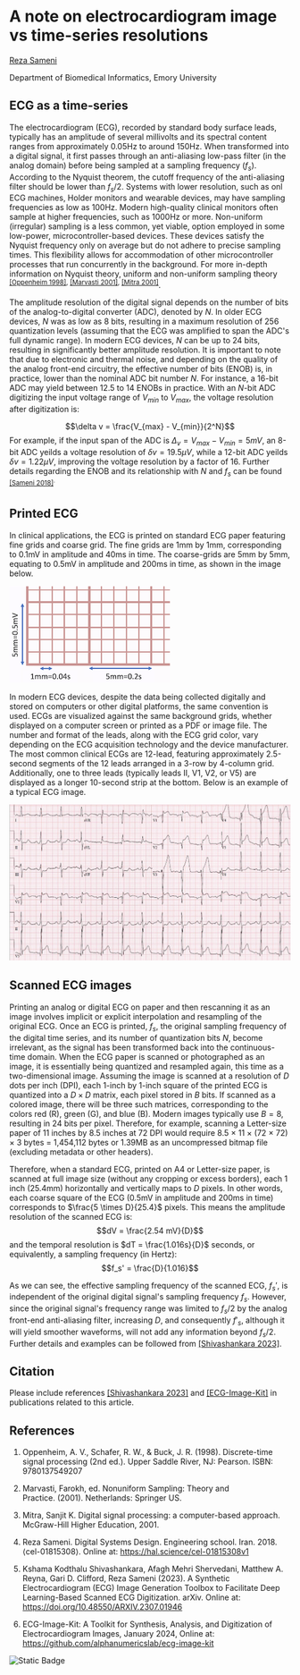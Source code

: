 # A note on electrocardiogram image vs time-series resolutions

[Reza Sameni](rsameni@dbmi.emory.edu)

Department of Biomedical Informatics, Emory University

## ECG as a time-series
The electrocardiogram (ECG), recorded by standard body surface leads, typically has an amplitude of several millivolts and its spectral content ranges from approximately 0.05Hz to around 150Hz. When transformed into a digital signal, it first passes through an anti-aliasing low-pass filter (in the analog domain) before being sampled at a sampling frequency ($f_s$). According to the Nyquist theorem, the cutoff frequency of the anti-aliasing filter should be lower than $f_s/2$. Systems with lower resolution, such as onl ECG machines, Holder monitors and wearable devices, may have sampling frequencies as low as 100Hz. Modern high-quality clinical monitors often sample at higher frequencies, such as 1000Hz or more. Non-uniform (irregular) sampling is a less common, yet viable, option employed in some low-power, microcontroller-based devices. These devices satisfy the Nyquist frequency only on average but do not adhere to precise sampling times. This flexibility allows for accommodation of other microcontroller processes that run concurrently in the background. For more in-depth information on Nyquist theory, uniform and non-uniform sampling theory <sup>[[Oppenheim 1998]](#ref-oppenheim-discrete), [[Marvasti 2001]](#ref-marvasti-nonuniform), [[Mitra 2001]](#ref-mitra-dsp)</sup>.

The amplitude resolution of the digital signal depends on the number of bits of the analog-to-digital converter (ADC), denoted by $N$. In older ECG devices, $N$ was as low as 8 bits, resulting in a maximum resolution of 256 quantization levels (assuming that the ECG was amplified to span the ADC's full dynamic range). In modern ECG devices, $N$ can be up to 24 bits, resulting in significantly better amplitude resolution. It is important to note that due to electronic and thermal noise, and depending on the quality of the analog front-end circuitry, the effective number of bits (ENOB) is, in practice, lower than the nominal ADC bit number $N$. For instance, a 16-bit ADC may yield between 12.5 to 14 ENOBs in practice. With an $N$-bit ADC digitizing the input voltage range of $V_{min}$ to $V_{max}$, the voltage resolution after digitization is:

$$\delta v = \frac{V_{max} - V_{min}}{2^N}$$
For example, if the input span of the ADC is $\Delta_v=V_{max} - V_{min} = 5mV$, an 8-bit ADC yeilds a voltage resolution of $\delta v=19.5\mu V$, while a 12-bit ADC yeilds $\delta v=1.22\mu V$, improving the voltage resolution by a factor of 16. Further details regarding the ENOB and its relationship with $N$ and $f_s$ can be found <sup>[[Sameni 2018]](#ref-sameni-digital)<sup>.


## Printed ECG
In clinical applications, the ECG is printed on standard ECG paper featuring fine grids and coarse grid. The fine grids are 1mm by 1mm, corresponding to 0.1mV in amplitude and 40ms in time. The coarse-grids are 5mm by 5mm, equating to 0.5mV in amplitude and 200ms in time, as shown in the image below.

![Standard printed ECG grid](./ecg_grid.png)

In modern ECG devices, despite the data being collected digitally and stored on computers or other digital platforms, the same convention is used. ECGs are visualized against the same background grids, whether displayed on a computer screen or printed as a PDF or image file. The number and format of the leads, along with the ECG grid color, vary depending on the ECG acquisition technology and the device manufacturer. The most common clinical ECGs are 12-lead, featuring approximately 2.5-second segments of the 12 leads arranged in a 3-row by 4-column grid. Additionally, one to three leads (typically leads II, V1, V2, or V5) are displayed as a longer 10-second strip at the bottom. Below is an example of a typical ECG image.

![10.7759/cureus.2523](./ST_elevation_myocardial_infarction_ECG.png)

## Scanned ECG images
Printing an analog or digital ECG on paper and then rescanning it as an image involves implicit or explicit interpolation and resampling of the original ECG. Once an ECG is printed, $f_s$, the original sampling frequency of the digital time series, and its number of quantization bits $N$, become irrelevant, as the signal has been transformed back into the continuous-time domain. When the ECG paper is scanned or photographed as an image, it is essentially being quantized and resampled again, this time as a two-dimensional image. Assuming the image is scanned at a resolution of $D$ dots per inch (DPI), each 1-inch by 1-inch square of the printed ECG is quantized into a $D \times D$ matrix, each pixel stored in $B$ bits. If scanned as a colored image, there will be three such matrices, corresponding to the colors red (R), green (G), and blue (B). Modern images typically use $B = 8$, resulting in 24 bits per pixel. Therefore, for example, scanning a Letter-size paper of 11 inches by 8.5 inches at 72 DPI would require 8.5 $\times$ 11 $\times$ (72 $\times$ 72) $\times$ 3 bytes = 1,454,112 bytes or 1.39MB as an uncompressed bitmap file (excluding metadata or other headers).

Therefore, when a standard ECG, printed on A4 or Letter-size paper, is scanned at full image size (without any cropping or excess borders), each 1 inch (25.4mm) horizontally and vertically maps to $D$ pixels. In other words, each coarse square of the ECG (0.5mV in amplitude and 200ms in time) corresponds to $\frac{5 \times D}{25.4}$ pixels. This means the amplitude resolution of the scanned ECG is: $$dV = \frac{2.54 mV}{D}$$ and the temporal resolution is $dT = \frac{1.016s}{D}$ seconds, or equivalently, a sampling frequency (in Hertz): $$f_s' = \frac{D}{1.016}$$

As we can see, the effective sampling frequency of the scanned ECG, $f_s'$, is independent of the original digital signal's sampling frequency $f_s$. However, since the original signal's frequency range was limited to $f_s/2$ by the analog front-end anti-aliasing filter, increasing $D$, and consequently $f'_s$, although it will yield smoother waveforms, will not add any information beyond $f_s/2$. Further details and examples can be followed from [[Shivashankara 2023]](#ref-ecg-image-kit-paper).

## Citation
Please include references [[Shivashankara 2023]](#ref-ecg-image-kit-paper) and [[ECG-Image-Kit]](#ref-ecg-image-kit) in publications related to this article.


## References

1. <a name="ref-oppenheim-discrete"></a> Oppenheim, A. V., Schafer, R. W., & Buck, J. R. (1998). Discrete-time signal processing (2nd ed.). Upper Saddle River, NJ: Pearson. ISBN: 9780137549207


1. <a name="ref-marvasti-nonuniform"></a> Marvasti, Farokh, ed. Nonuniform Sampling: Theory and Practice. (2001). Netherlands: Springer US.

1. <a name="ref-mitra-dsp"></a> Mitra, Sanjit K. Digital signal processing: a computer-based approach. McGraw-Hill Higher Education, 2001.

1. <a name="ref-sameni-digital"></a> Reza Sameni. Digital Systems Design. Engineering school. Iran. 2018. ⟨cel-01815308⟩. Online at: https://hal.science/cel-01815308v1

1. <a name="ref-ecg-image-kit-paper"></a> Kshama Kodthalu Shivashankara, Afagh Mehri Shervedani, Matthew A. Reyna, Gari D. Clifford, Reza Sameni (2023). A Synthetic Electrocardiogram (ECG) Image Generation Toolbox to Facilitate Deep Learning-Based Scanned ECG Digitization. arXiv. Online at: https://doi.org/10.48550/ARXIV.2307.01946

1. <a name="ref-ecg-image-kit"></a> ECG-Image-Kit: A Toolkit for Synthesis, Analysis, and Digitization of Electrocardiogram Images, January 2024, Online at: https://github.com/alphanumericslab/ecg-image-kit


![Static Badge](https://img.shields.io/badge/ecg_image-kit-blue)